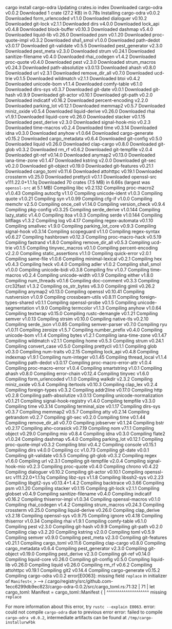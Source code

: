 cargo install cargo-odra
    Updating crates.io index
  Downloaded cargo-odra v0.0.2
  Downloaded 1 crate (27.2 KB) in 0.78s
  Installing cargo-odra v0.0.2
  Downloaded form_urlencoded v1.1.0
  Downloaded dialoguer v0.10.2
  Downloaded git-lock v2.1.1
  Downloaded dirs v4.0.0
  Downloaded lock_api v0.4.8
  Downloaded block-buffer v0.10.3
  Downloaded dashmap v5.4.0
  Downloaded liquid-lib v0.26.0
  Downloaded psm v0.1.20
  Downloaded proc-quote-impl v0.3.2
  Downloaded sha1_smol v1.0.0
  Downloaded path-dedot v3.0.17
  Downloaded git-validate v0.5.5
  Downloaded pest_generator v2.3.0
  Downloaded pest_meta v2.3.0
  Downloaded strum v0.24.1
  Downloaded sanitize-filename v0.4.0
  Downloaded rhai_codegen v1.4.2
  Downloaded proc-quote v0.4.0
  Downloaded pest v2.3.0
  Downloaded strum_macros v0.24.3
  Downloaded path-absolutize v3.0.13
  Downloaded ahash v0.8.0
  Downloaded url v2.3.1
  Downloaded remove_dir_all v0.7.0
  Downloaded ucd-trie v0.1.5
  Downloaded wildmatch v2.1.1
  Downloaded btoi v0.4.2
  Downloaded unicode-bom v1.1.4
  Downloaded comfy-table v6.1.0
  Downloaded dirs-sys v0.3.7
  Downloaded git-date v0.0.1
  Downloaded git-hash v0.9.9
  Downloaded git-actor v0.10.1
  Downloaded git-path v0.2.0
  Downloaded indicatif v0.16.2
  Downloaded percent-encoding v2.2.0
  Downloaded parking_lot v0.12.1
  Downloaded memmap2 v0.5.7
  Downloaded miniz_oxide v0.5.4
  Downloaded liquid-derive v0.26.0
  Downloaded rhai v1.9.1
  Downloaded liquid-core v0.26.0
  Downloaded stacker v0.1.15
  Downloaded pest_derive v2.3.0
  Downloaded signal-hook-mio v0.2.3
  Downloaded time-macros v0.2.4
  Downloaded time v0.3.14
  Downloaded idna v0.3.0
  Downloaded anyhow v1.0.64
  Downloaded cargo-generate v0.15.2
  Downloaded cargo_metadata v0.6.4
  Downloaded git-config v0.5.0
  Downloaded liquid v0.26.0
  Downloaded clap-cargo v0.8.0
  Downloaded git-glob v0.3.2
  Downloaded rm_rf v0.6.2
  Downloaded git-tempfile v2.0.4
  Downloaded git-ref v0.14.0
  Downloaded anymap2 v0.13.0
  Downloaded iana-time-zone v0.1.47
  Downloaded kstring v2.0.0
  Downloaded git-sec v0.2.0
  Downloaded git-object v0.19.0
  Downloaded git-features v0.21.1
  Downloaded cargo_toml v0.11.6
  Downloaded attohttpc v0.19.1
  Downloaded crossterm v0.25.0
  Downloaded prettycli v0.1.1
  Downloaded openssl-src v111.22.0+1.1.1q
  Downloaded 70 crates (7.5 MB) in 6.66s (largest was `openssl-src` at 5.1 MB)
   Compiling libc v0.2.132
   Compiling proc-macro2 v1.0.43
   Compiling autocfg v1.1.0
   Compiling unicode-ident v1.0.3
   Compiling quote v1.0.21
   Compiling syn v1.0.99
   Compiling cfg-if v1.0.0
   Compiling memchr v2.5.0
   Compiling once_cell v1.14.0
   Compiling version_check v0.9.4
   Compiling pkg-config v0.3.25
   Compiling serde_derive v1.0.144
   Compiling lazy_static v1.4.0
   Compiling itoa v1.0.3
   Compiling serde v1.0.144
   Compiling bitflags v1.3.2
   Compiling log v0.4.17
   Compiling regex-automata v0.1.10
   Compiling smallvec v1.9.0
   Compiling parking_lot_core v0.9.3
   Compiling signal-hook v0.3.14
   Compiling scopeguard v1.1.0
   Compiling regex-syntax v0.6.27
   Compiling hashbrown v0.12.3
   Compiling proc-macro-hack v0.5.19
   Compiling fastrand v1.8.0
   Compiling remove_dir_all v0.5.3
   Compiling ucd-trie v0.1.5
   Compiling tinyvec_macros v0.1.0
   Compiling percent-encoding v2.2.0
   Compiling static_assertions v1.1.0
   Compiling quick-error v2.0.1
   Compiling same-file v1.0.6
   Compiling minimal-lexical v0.2.1
   Compiling hex v0.4.3
   Compiling heck v0.4.0
   Compiling adler v1.0.2
   Compiling sha1_smol v1.0.0
   Compiling unicode-bidi v0.3.8
   Compiling fnv v1.0.7
   Compiling time-macros v0.2.4
   Compiling unicode-width v0.1.9
   Compiling either v1.8.0
   Compiling num_threads v0.1.6
   Compiling doc-comment v0.3.3
   Compiling crc32fast v1.3.2
   Compiling os_str_bytes v6.3.0
   Compiling gimli v0.26.2
   Compiling anymap2 v0.13.0
   Compiling openssl v0.10.41
   Compiling rustversion v1.0.9
   Compiling crossbeam-utils v0.8.11
   Compiling foreign-types-shared v0.1.1
   Compiling openssl-probe v0.1.5
   Compiling unicode-segmentation v1.9.0
   Compiling termcolor v1.1.3
   Compiling anyhow v1.0.64
   Compiling textwrap v0.15.0
   Compiling rustc-demangle v0.1.21
   Compiling semver v1.0.13
   Compiling strsim v0.10.0
   Compiling native-tls v0.2.10
   Compiling serde_json v1.0.85
   Compiling semver-parser v0.7.0
   Compiling ryu v1.0.11
   Compiling zeroize v1.5.7
   Compiling number_prefix v0.4.0
   Compiling unicode-bom v1.1.4
   Compiling bytes v1.2.1
   Compiling iana-time-zone v0.1.47
   Compiling wildmatch v2.1.1
   Compiling home v0.5.3
   Compiling strum v0.24.1
   Compiling convert_case v0.5.0
   Compiling prettycli v0.1.1
   Compiling glob v0.3.0
   Compiling num-traits v0.2.15
   Compiling lock_api v0.4.8
   Compiling indexmap v1.9.1
   Compiling num-integer v0.1.45
   Compiling thread_local v1.1.4
   Compiling path-dedot v3.0.17
   Compiling proc-macro-error-attr v1.0.4
   Compiling proc-macro-error v1.0.4
   Compiling smartstring v1.0.1
   Compiling ahash v0.8.0
   Compiling error-chain v0.12.4
   Compiling tinyvec v1.6.0
   Compiling form_urlencoded v1.1.0
   Compiling walkdir v2.3.2
   Compiling miniz_oxide v0.5.4
   Compiling itertools v0.10.3
   Compiling clap_lex v0.2.4
   Compiling foreign-types v0.3.2
   Compiling addr2line v0.17.0
   Compiling http v0.2.8
   Compiling path-absolutize v3.0.13
   Compiling unicode-normalization v0.1.21
   Compiling signal-hook-registry v1.4.0
   Compiling tempfile v3.3.0
   Compiling time v0.3.14
   Compiling terminal_size v0.1.17
   Compiling dirs-sys v0.3.7
   Compiling memmap2 v0.5.7
   Compiling atty v0.2.14
   Compiling getrandom v0.2.7
   Compiling git-sec v0.2.0
   Compiling time v0.1.44
   Compiling remove_dir_all v0.7.0
   Compiling jobserver v0.1.24
   Compiling bstr v0.2.17
   Compiling aho-corasick v0.7.19
   Compiling nom v7.1.1
   Compiling object v0.29.0
   Compiling mio v0.8.4
   Compiling idna v0.3.0
   Compiling flate2 v1.0.24
   Compiling dashmap v5.4.0
   Compiling parking_lot v0.12.1
   Compiling proc-quote-impl v0.3.2
   Compiling btoi v0.4.2
   Compiling console v0.15.1
   Compiling dirs v4.0.0
   Compiling cc v1.0.73
   Compiling git-date v0.0.1
   Compiling git-validate v0.5.5
   Compiling git-glob v0.3.2
   Compiling regex v1.6.0
   Compiling url v2.3.1
   Compiling git-tempfile v2.0.4
   Compiling signal-hook-mio v0.2.3
   Compiling proc-quote v0.4.0
   Compiling chrono v0.4.22
   Compiling dialoguer v0.10.2
   Compiling git-actor v0.10.1
   Compiling openssl-src v111.22.0+1.1.1q
   Compiling libz-sys v1.1.8
   Compiling libssh2-sys v0.2.23
   Compiling libgit2-sys v0.13.4+1.4.2
   Compiling backtrace v0.3.66
   Compiling psm v0.1.20
   Compiling stacker v0.1.15
   Compiling git-lock v2.1.1
   Compiling globset v0.4.9
   Compiling sanitize-filename v0.4.0
   Compiling indicatif v0.16.2
   Compiling thiserror-impl v1.0.34
   Compiling openssl-macros v0.1.0
   Compiling rhai_codegen v1.4.2
   Compiling strum_macros v0.24.3
   Compiling crossterm v0.25.0
   Compiling liquid-derive v0.26.0
   Compiling clap_derive v3.2.18
   Compiling openssl-sys v0.9.75
   Compiling ignore v0.4.18
   Compiling thiserror v1.0.34
   Compiling rhai v1.9.1
   Compiling comfy-table v6.1.0
   Compiling pest v2.3.0
   Compiling git-hash v0.9.9
   Compiling git-path v0.2.0
   Compiling clap v3.2.20
   Compiling kstring v2.0.0
   Compiling toml v0.5.9
   Compiling semver v0.9.0
   Compiling pest_meta v2.3.0
   Compiling git-features v0.21.1
   Compiling cargo_toml v0.11.6
   Compiling clap-cargo v0.8.0
   Compiling cargo_metadata v0.6.4
   Compiling pest_generator v2.3.0
   Compiling git-object v0.19.0
   Compiling pest_derive v2.3.0
   Compiling git-ref v0.14.0
   Compiling liquid-core v0.26.0
   Compiling git-config v0.5.0
   Compiling liquid-lib v0.26.0
   Compiling liquid v0.26.0
   Compiling rm_rf v0.6.2
   Compiling attohttpc v0.19.1
   Compiling git2 v0.14.4
   Compiling cargo-generate v0.15.2
   Compiling cargo-odra v0.0.2
error[E0063]: missing field `replace` in initializer of `Manifest<_>`
  --> /.cargo/registry/src/github.com-1ecc6299db9ec823/cargo-odra-0.0.2/src/cargo_toml.rs:71:32
   |
71 |     let cargo_toml: Manifest = cargo_toml::Manifest {
   |                                ^^^^^^^^^^^^^^^^^^^^ missing `replace`

For more information about this error, try `rustc --explain E0063`.
error: could not compile `cargo-odra` due to previous error
error: failed to compile `cargo-odra v0.0.2`, intermediate artifacts can be found at `/tmp/cargo-installurwFbk`
